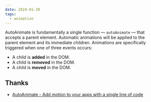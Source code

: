 ```yaml
---
date: 2024-01-30
tags:
  - animation
---
```


AutoAnimate is fundamentally a single function — `autoAnimate` — that accepts a parent element. Automatic animations will be applied to the parent element and its immediate children. Animations are specifically triggered when one of three events occurs:

- A child is **added** in the DOM.
- A child is **removed** in the DOM.
- A child is **moved** in the DOM.

## Thanks

- [AutoAnimate - Add motion to your apps with a single line of code](https://auto-animate.formkit.com/#installation)
